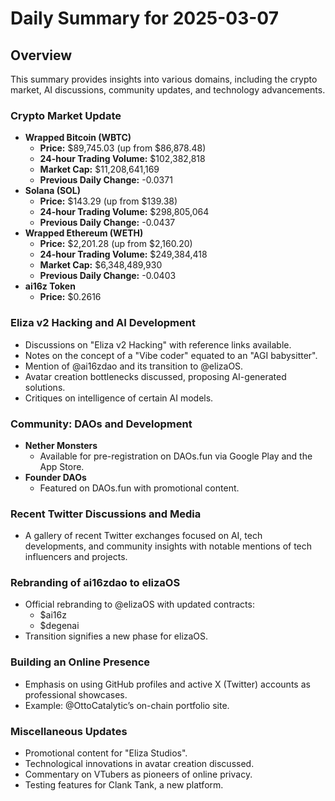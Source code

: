 # Daily Summary for 2025-03-07

## Overview
This summary provides insights into various domains, including the crypto market, AI discussions, community updates, and technology advancements.

### Crypto Market Update
- **Wrapped Bitcoin (WBTC)**
  - **Price:** $89,745.03 (up from $86,878.48)
  - **24-hour Trading Volume:** $102,382,818
  - **Market Cap:** $11,208,641,169
  - **Previous Daily Change:** -0.0371
- **Solana (SOL)**
  - **Price:** $143.29 (up from $139.38)
  - **24-hour Trading Volume:** $298,805,064
  - **Previous Daily Change:** -0.0437
- **Wrapped Ethereum (WETH)**
  - **Price:** $2,201.28 (up from $2,160.20)
  - **24-hour Trading Volume:** $249,384,418
  - **Market Cap:** $6,348,489,930
  - **Previous Daily Change:** -0.0403
- **ai16z Token**
  - **Price:** $0.2616

### Eliza v2 Hacking and AI Development
- Discussions on "Eliza v2 Hacking" with reference links available.
- Notes on the concept of a "Vibe coder" equated to an "AGI babysitter".
- Mention of @ai16zdao and its transition to @elizaOS.
- Avatar creation bottlenecks discussed, proposing AI-generated solutions.
- Critiques on intelligence of certain AI models.

### Community: DAOs and Development
- **Nether Monsters**
  - Available for pre-registration on DAOs.fun via Google Play and the App Store.
- **Founder DAOs**
  - Featured on DAOs.fun with promotional content.

### Recent Twitter Discussions and Media
- A gallery of recent Twitter exchanges focused on AI, tech developments, and community insights with notable mentions of tech influencers and projects.

### Rebranding of ai16zdao to elizaOS
- Official rebranding to @elizaOS with updated contracts:
  - $ai16z
  - $degenai
- Transition signifies a new phase for elizaOS.

### Building an Online Presence
- Emphasis on using GitHub profiles and active X (Twitter) accounts as professional showcases.
- Example: @OttoCatalytic’s on-chain portfolio site.

### Miscellaneous Updates
- Promotional content for "Eliza Studios".
- Technological innovations in avatar creation discussed.
- Commentary on VTubers as pioneers of online privacy.
- Testing features for Clank Tank, a new platform.
